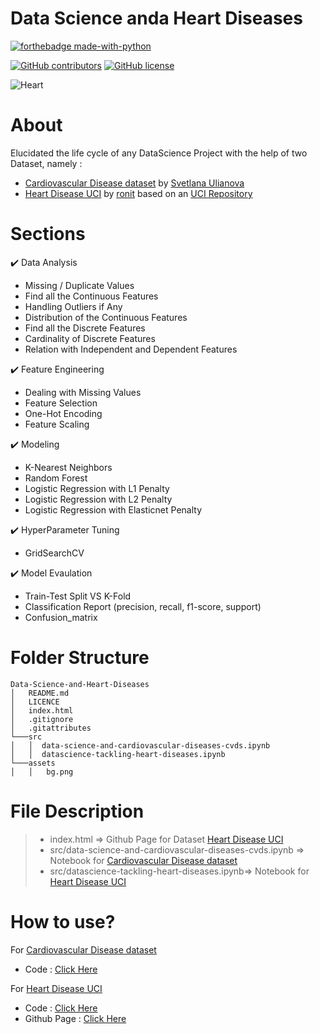 # Data Science anda Heart Diseases

<p align="center">

  [![forthebadge made-with-python](http://ForTheBadge.com/images/badges/made-with-python.svg)](https://www.python.org/)

  [![GitHub contributors](https://img.shields.io/github/contributors/rstak/Data-Science-anda-Heart-Diseases)](https://github.com/RsTaK/Data-Science-anda-Heart-Diseases/graphs/contributors/)
  [![GitHub license](https://img.shields.io/github/license/rstak/Data-Science-anda-Heart-Diseases)](https://github.com/RsTaK/Data-Science-anda-Heart-Diseases/blob/master/LICENSE)
</p>  

![Heart](https://github.com/RsTaK/Data-Science-anda-Heart-Diseases/blob/master/assets/bg.jpg)

# About

Elucidated the life cycle of any DataScience Project with the help of two Dataset, namely : 
* [Cardiovascular Disease dataset](https://www.kaggle.com/sulianova/cardiovascular-disease-dataset)
by [Svetlana Ulianova](https://www.kaggle.com/sulianova)
* [Heart Disease UCI](https://www.kaggle.com/ronitf/heart-disease-uci) by [ronit](https://www.kaggle.com/ronitf) based on an [UCI Repository](https://archive.ics.uci.edu/ml/datasets/heart+Disease)

# Sections

✔️ Data Analysis
* Missing / Duplicate Values
* Find all the Continuous Features
* Handling Outliers if Any
* Distribution of the Continuous Features
* Find all the Discrete Features
* Cardinality of Discrete Features
* Relation with Independent and Dependent Features

✔️ Feature Engineering 
* Dealing with Missing Values
* Feature Selection
* One-Hot Encoding
* Feature Scaling

✔️ Modeling
* K-Nearest Neighbors
* Random Forest
* Logistic Regression with L1 Penalty
* Logistic Regression with L2 Penalty
* Logistic Regression with Elasticnet Penalty

✔️ HyperParameter Tuning
* GridSearchCV

✔️ Model Evaulation
* Train-Test Split VS K-Fold
* Classification Report (precision, recall, f1-score, support)
* Confusion_matrix

# Folder Structure
```
Data-Science-and-Heart-Diseases
│   README.md
│   LICENCE    
│   index.html
│   .gitignore
│   .gitattributes
└───src
│   │  data-science-and-cardiovascular-diseases-cvds.ipynb
│   │  datascience-tackling-heart-diseases.ipynb
└───assets
│   │   bg.png
```
# File Description
> * index.html => Github Page for Dataset [Heart Disease UCI](https://www.kaggle.com/ronitf/heart-disease-uci)
> * src/data-science-and-cardiovascular-diseases-cvds.ipynb => Notebook for [Cardiovascular Disease dataset](https://www.kaggle.com/sulianova/cardiovascular-disease-dataset)
> * src/datascience-tackling-heart-diseases.ipynb=> Notebook for [Heart Disease UCI](https://www.kaggle.com/ronitf/heart-disease-uci)

# How to use? 
For [Cardiovascular Disease dataset](https://www.kaggle.com/sulianova/cardiovascular-disease-dataset)
* Code : [Click Here](https://github.com/RsTaK/Data-Science-anda-Heart-Diseases/blob/master/src/data-science-and-cardiovascular-diseases-cvds.ipynb)

For [Heart Disease UCI](ttps://www.kaggle.com/ronitf/heart-disease-uci)
* Code : [Click Here](https://github.com/RsTaK/Data-Science-anda-Heart-Diseases/blob/master/src/datascience-tackling-heart-diseases.ipynb)
* Github Page : [Click Here](https://rstak.github.io/Data-Science-and-Heart-Diseases/)